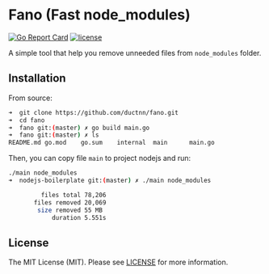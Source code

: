 # Fano (Fast node_modules)

[![Go Report Card](https://goreportcard.com/badge/github.com/ductnn/fano)](https://goreportcard.com/report/github.com/ductnn/fano) [![license](https://img.shields.io/badge/license-MIT-blue.svg)](LICENSE)

A simple tool that help you remove unneeded files from `node_modules` folder.

## Installation

From source:

```bash
➜  git clone https://github.com/ductnn/fano.git
➜  cd fano
➜  fano git:(master) ✗ go build main.go
➜  fano git:(master) ✗ ls
README.md go.mod    go.sum    internal  main      main.go
```

Then, you can copy file `main` to project nodejs and run:

```bash
./main node_modules
➜  nodejs-boilerplate git:(master) ✗ ./main node_modules

         files total 78,206
       files removed 20,069
        size removed 55 MB
            duration 5.551s
```
## License
The MIT License (MIT). Please see [LICENSE](LICENSE) for more information.
